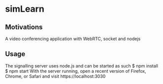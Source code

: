 # simLearn
## Motivations
A video conferencing application with WebRTC, socket and nodejs

## Usage

The signalling server uses node.js and can be started as such
$ npm install
$ npm start
With the server running, open a recent version of Firefox, Chrome, or Safari and visit https://localhost:3030


